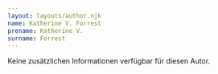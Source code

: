 ```yaml
---
layout: layouts/author.njk
name: Katherine V. Forrest
prename: Katherine V.
surname: Forrest
---
```

Keine zusätzlichen Informationen verfügbar für diesen Autor.
